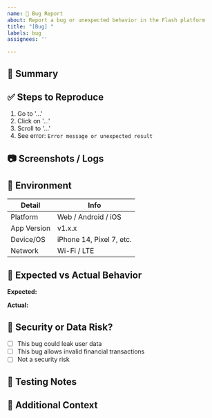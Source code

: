 ```yaml
---
name: 🐛 Bug Report
about: Report a bug or unexpected behavior in the Flash platform
title: "[Bug] "
labels: bug
assignees: ''

---
```


## 🧩 Summary

<!-- Describe the bug briefly: what’s wrong, where, and when it happens -->

## ✅ Steps to Reproduce

1. Go to '...'
2. Click on '...'
3. Scroll to '...'
4. See error: `Error message or unexpected result`

## 📷 Screenshots / Logs

<!-- If applicable, add screenshots, logs, or console errors -->


## 📱 Environment

| Detail        | Info                     |
|--------------|--------------------------|
| Platform      | Web / Android / iOS      |
| App Version   | v1.x.x                   |
| Device/OS     | iPhone 14, Pixel 7, etc. |
| Network       | Wi-Fi / LTE              |

## 🚦 Expected vs Actual Behavior

**Expected:**  
<!-- What did you expect to happen? -->

**Actual:**  
<!-- What actually happened? -->

## 🔐 Security or Data Risk?

- [ ] This bug could leak user data
- [ ] This bug allows invalid financial transactions
- [ ] Not a security risk

## 🧪 Testing Notes

<!-- Mention how this can be tested or reproduced locally -->

## 🙋 Additional Context

<!-- Anything else the developer should know? Links? Related issues? -->
